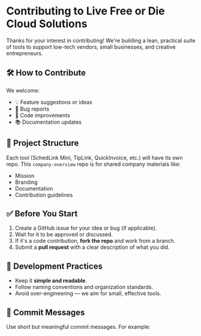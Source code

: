 # Contributing to Live Free or Die Cloud Solutions

Thanks for your interest in contributing! We're building a lean, practical suite of tools to support low-tech vendors, small businesses, and creative entrepreneurs.

## 🛠️ How to Contribute

We welcome:

- 💡 Feature suggestions or ideas
- 🐞 Bug reports
- 🔧 Code improvements
- 📚 Documentation updates

## 🧱 Project Structure

Each tool (SchedLink Mini, TipLink, QuickInvoice, etc.) will have its own repo. This `company-overview` repo is for shared company materials like:

- Mission
- Branding
- Documentation
- Contribution guidelines

## ✅ Before You Start

1. Create a GitHub issue for your idea or bug (if applicable).
2. Wait for it to be approved or discussed.
3. If it's a code contribution, **fork the repo** and work from a branch.
4. Submit a **pull request** with a clear description of what you did.

## 🚀 Development Practices

- Keep it **simple and readable**.
- Follow naming conventions and organization standards.
- Avoid over-engineering — we aim for small, effective tools.

## 🧼 Commit Messages

Use short but meaningful commit messages. For example:
